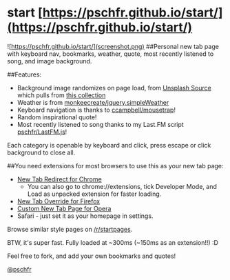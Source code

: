 # start [https://pschfr.github.io/start/](https://pschfr.github.io/start/)
![https://pschfr.github.io/start/](screenshot.png)
##Personal new tab page with keyboard nav, bookmarks, weather, quote, most recently listened to song, and image background.

##Features:
- Background image randomizes on page load, from [Unsplash Source](https://source.unsplash.com/) which pulls from [this collection](https://unsplash.com/collections/292287/)
- Weather is from [monkeecreate/jquery.simpleWeather](https://github.com/monkeecreate/jquery.simpleWeather)
- Keyboard navigation is thanks to [ccampbell/mousetrap](https://github.com/ccampbell/mousetrap)!
- Random inspirational quote!
- Most recently listened to song thanks to my Last.FM script [pschfr/LastFM.js](https://github.com/pschfr/LastFM.js)!

Each category is openable by keyboard and click, press escape or click background to close all.

##You need extensions for most browsers to use this as your new tab page:
- [New Tab Redirect for Chrome](https://chrome.google.com/webstore/detail/new-tab-redirect/icpgjfneehieebagbmdbhnlpiopdcmna)
	- You can also go to chrome://extensions, tick Developer Mode, and Load as unpacked extension for faster loading.
- [New Tab Override for Firefox](https://addons.mozilla.org/en-US/firefox/addon/new-tab-override/)
- [Custom New Tab Page for Opera](https://addons.opera.com/en/extensions/details/custom-new-tab-page/)
- Safari - just set it as your homepage in settings.

Browse similar style pages on [/r/startpages](https://reddit.com/r/startpages).

BTW, it's super fast. Fully loaded at ~300ms (~150ms as an extension!!) :D

Feel free to fork, and add your own bookmarks and quotes!

[@pschfr](http://twitter.com/pschfr)
